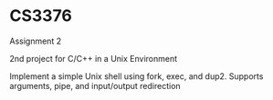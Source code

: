# CS3376
Assignment 2

2nd project for C/C++ in a Unix Environment

Implement a simple Unix shell using fork, exec, and dup2. Supports arguments, pipe, and input/output redirection
